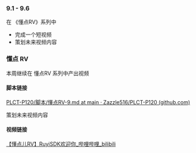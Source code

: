 ### 9.1 - 9.6

在 《懂点RV》系列中

- 完成一个短视频
- 策划未来视频内容



### 懂点 RV

本周继续在 懂点RV 系列中产出视频



#### 脚本链接

[PLCT-P120/脚本/懂点RV-9.md at main · Zazzle516/PLCT-P120 (github.com)](https://github.com/Zazzle516/PLCT-P120/blob/main/脚本/懂点RV-9.md) 

策划未来视频内容



#### 视频链接

[【懂点儿RV】RuyiSDK欢迎你_哔哩哔哩_bilibili](https://www.bilibili.com/video/BV12upMeEEH1/?spm_id_from=333.999.0.0)





